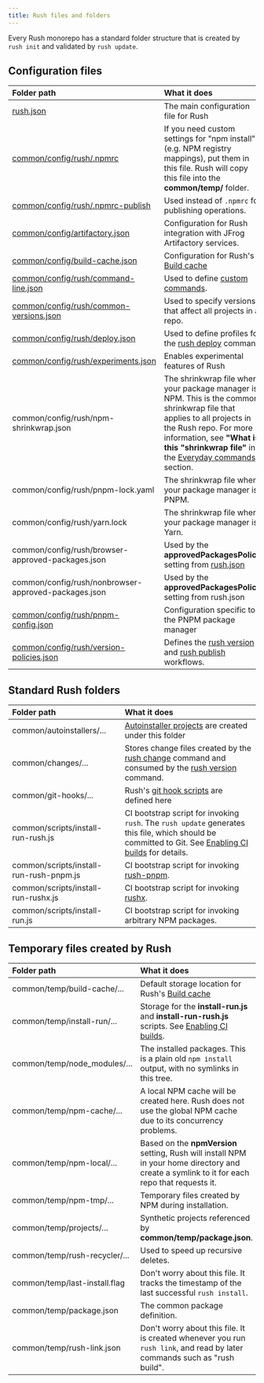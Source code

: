 ```yaml
---
title: Rush files and folders
---
```


Every Rush monorepo has a standard folder structure that is created by `rush init` and validated by `rush update`.

## Configuration files

| Folder path                                                                     | What it does                                                                                                                                                                                                                                                                 |
| :------------------------------------------------------------------------------ | :--------------------------------------------------------------------------------------------------------------------------------------------------------------------------------------------------------------------------------------------------------------------------- |
| [rush.json](../configs/rush_json.md)                                            | The main configuration file for Rush                                                                                                                                                                                                                                         |
| [common/config/rush/.npmrc](../configs/npmrc.md)                                | If you need custom settings for "npm install" (e.g. NPM registry mappings), put them in this file. Rush will copy this file into the **common/temp/** folder.                                                                                                                |
| [common/config/rush/.npmrc-publish](../configs/npmrc-publish.md)                | Used instead of `.npmrc` for publishing operations.                                                                                                                                                                                                                          |
| [common/config/artifactory.json](../configs/artifactory_json.md)                | Configuration for Rush integration with JFrog Artifactory services.                                                                                                                                                                                                          |
| [common/config/build-cache.json](../configs/build-cache_json.md)                | Configuration for Rush's [Build cache](../maintainer/build_cache.md)                                                                                                                                                                                                         |
| [common/config/rush/command-line.json](../configs/command-line_json.md)         | Used to define [custom commands](../maintainer/custom_commands.md).                                                                                                                                                                                                          |
| [common/config/rush/common-versions.json](../configs/common-versions_json.md)   | Used to specify versions that affect all projects in a repo.                                                                                                                                                                                                                 |
| [common/config/rush/deploy.json](../configs/deploy_json.md)                     | Used to define profiles for the [rush deploy](../commands/rush_deploy.md) command                                                                                                                                                                                            |
| [common/config/rush/experiments.json](../configs/experiments_json.md)           | Enables experimental features of Rush                                                                                                                                                                                                                                        |
| common/config/rush/npm-shrinkwrap.json                                          | The shrinkwrap file when your package manager is NPM. This is the common shrinkwrap file that applies to all projects in the Rush repo. For more information, see **"What is this "shrinkwrap file"** in the [Everyday commands](../developer/everyday_commands.md) section. |
| common/config/rush/pnpm-lock.yaml                                               | The shrinkwrap file when your package manager is PNPM.                                                                                                                                                                                                                       |
| common/config/rush/yarn.lock                                                    | The shrinkwrap file when your package manager is Yarn.                                                                                                                                                                                                                       |
| common/config/rush/browser-approved-packages.json                               | Used by the **approvedPackagesPolicy** setting from [rush.json](../configs/rush_json.md)                                                                                                                                                                                     |
| common/config/rush/nonbrowser-approved-packages.json                            | Used by the **approvedPackagesPolicy** setting from rush.json                                                                                                                                                                                                                |
| [common/config/rush/pnpm-config.json](../configs/pnpm-config_json.md)           | Configuration specific to the PNPM package manager                                                                                                                                                                                                                           |
| [common/config/rush/version-policies.json](../configs/version-policies_json.md) | Defines the [rush version](../commands/rush_version.md) and [rush publish](../commands/rush_publish.md) workflows.                                                                                                                                                           |

## Standard Rush folders

| Folder path                             | What it does                                                                                                                                                                                 |
| :-------------------------------------- | :------------------------------------------------------------------------------------------------------------------------------------------------------------------------------------------- |
| common/autoinstallers/...               | [Autoinstaller projects](../maintainer/autoinstallers.md) are created under this folder                                                                                                      |
| common/changes/...                      | Stores change files created by the [rush change](../commands/rush_change.md) command and consumed by the [rush version](../commands/rush_version.md) command.                                |
| common/git-hooks/...                    | Rush's [git hook scripts](../maintainer/git_hooks.md) are defined here                                                                                                                       |
| common/scripts/install-run-rush.js      | CI bootstrap script for invoking `rush`. The `rush update` generates this file, which should be committed to Git. See [Enabling CI builds](../maintainer/enabling_ci_builds.md) for details. |
| common/scripts/install-run-rush-pnpm.js | CI bootstrap script for invoking [rush-pnpm](../commands/rush-pnpm.md).                                                                                                                      |
| common/scripts/install-run-rushx.js     | CI bootstrap script for invoking [rushx](../commands/rushx.md).                                                                                                                              |
| common/scripts/install-run.js           | CI bootstrap script for invoking arbitrary NPM packages.                                                                                                                                     |

## Temporary files created by Rush

| Folder path                   | What it does                                                                                                                                 |
| :---------------------------- | :------------------------------------------------------------------------------------------------------------------------------------------- |
| common/temp/build-cache/...   | Default storage location for Rush's [Build cache](../maintainer/build_cache.md)                                                              |
| common/temp/install-run/...   | Storage for the **install-run.js** and **install-run-rush.js** scripts. See [Enabling CI builds](../maintainer/enabling_ci_builds.md).       |
| common/temp/node_modules/...  | The installed packages. This is a plain old `npm install` output, with no symlinks in this tree.                                             |
| common/temp/npm-cache/...     | A local NPM cache will be created here. Rush does not use the global NPM cache due to its concurrency problems.                              |
| common/temp/npm-local/...     | Based on the **npmVersion** setting, Rush will install NPM in your home directory and create a symlink to it for each repo that requests it. |
| common/temp/npm-tmp/...       | Temporary files created by NPM during installation.                                                                                          |
| common/temp/projects/...      | Synthetic projects referenced by **common/temp/package.json**.                                                                               |
| common/temp/rush-recycler/... | Used to speed up recursive deletes.                                                                                                          |
| common/temp/last-install.flag | Don't worry about this file. It tracks the timestamp of the last successful `rush install`.                                                  |
| common/temp/package.json      | The common package definition.                                                                                                               |
| common/temp/rush-link.json    | Don't worry about this file. It is created whenever you run `rush link`, and read by later commands such as "rush build".                    |
